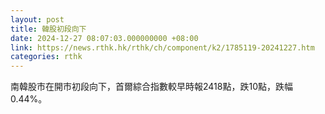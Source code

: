 ```yaml
---
layout: post
title: 韓股初段向下
date: 2024-12-27 08:07:03.000000000 +08:00
link: https://news.rthk.hk/rthk/ch/component/k2/1785119-20241227.htm
categories: rthk
---
```


南韓股市在開市初段向下，首爾綜合指數較早時報2418點，跌10點，跌幅0.44%。
